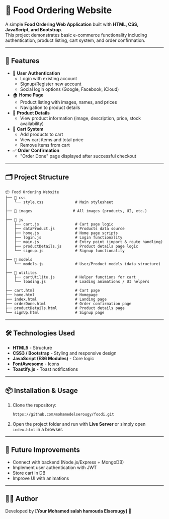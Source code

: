 # 🍔 Food Ordering Website

A simple **Food Ordering Web Application** built with **HTML, CSS,
JavaScript, and Bootstrap**.\
This project demonstrates basic e-commerce functionality including
authentication, product listing, cart system, and order confirmation.

---

## 🚀 Features

- 🔑 **User Authentication**
  - Login with existing account
  - Signup/Register new account
  - Social login options (Google, Facebook, iCloud)
- 🏠 **Home Page**
  - Product listing with images, names, and prices
  - Navigation to product details
- 📄 **Product Details**
  - View product information (image, description, price, stock
    availability)
- 🛒 **Cart System**
  - Add products to cart
  - View cart items and total price
  - Remove items from cart
- ✅ **Order Confirmation**
  - "Order Done" page displayed after successful checkout

---

## 🗂 Project Structure

    📦 Food Ordering Website
    ├── 📂 css
    │   └── style.css              # Main stylesheet
    │
    ├── 📂 images                  # All images (products, UI, etc.)
    │
    ├── 📂 js
    │   ├── cart.js                # Cart page logic
    │   ├── dataProduct.js         # Products data source
    │   ├── home.js                # Home page scripts
    │   ├── login.js               # Login functionality
    │   ├── main.js                # Entry point (import & route handling)
    │   ├── productDetails.js      # Product details page logic
    │   └── signup.js              # Signup functionality
    │
    ├── 📂 models
    │   └── models.js              # User/Product models (data structure)
    │
    ├── 📂 utilites
    │   ├── cartUtilite.js         # Helper functions for cart
    │   └── loading.js             # Loading animations / UI helpers
    │
    ├── cart.html                  # Cart page
    ├── home.html                  # Homepage
    ├── index.html                 # Landing page
    ├── orderDone.html             # Order confirmation page
    ├── productDetails.html        # Product details page
    └── signUp.html                # Signup page

---

## 🛠️ Technologies Used

- **HTML5** - Structure
- **CSS3 / Bootstrap** - Styling and responsive design
- **JavaScript (ES6 Modules)** - Core logic
- **FontAwesome** - Icons
- **Toastify.js** - Toast notifications

---

## 📦 Installation & Usage

1.  Clone the repository:

    ```bash
    https://github.com/mohamedelserougy/foodi.git
    ```

2.  Open the project folder and run with **Live Server** or simply open
    `index.html` in a browser.

---

## 📌 Future Improvements

- Connect with backend (Node.js/Express + MongoDB)
- Implement user authentication with JWT
- Store cart in DB
- Improve UI with animations

---

## 👨‍💻 Author

Developed by **\[Your Mohamed salah hamouda Elserougy\]** 🚀
